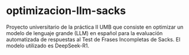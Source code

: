 # optimizacion-llm-sacks
Proyecto universitario de la práctica II UMB que consiste en optimizar un modelo de lenguaje grande (LLM) en español para la evaluación automatizada de respuestas al Test de Frases Incompletas de Sacks. El modelo utilizado es DeepSeek-R1.
